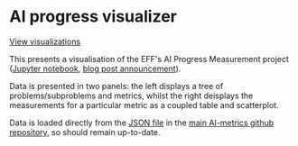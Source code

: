 # AI progress visualizer

[View visualizations](https://jamesscottbrown.github.io/ai-progress-vis/)

This presents a visualisation of the EFF's AI Progress Measurement project ([Jupyter notebook](https://www.eff.org/ai/metrics), [blog post announcement](https://www.eff.org/deeplinks/2017/06/help-eff-track-progress-ai-and-machine-learning)).

Data is presented in two panels: the left displays a tree of problems/subproblems and metrics, whilst the right deisplays the measurements for a particular metric as a coupled table and scatterplot.

Data is loaded directly from the [JSON file](https://raw.githubusercontent.com/AI-metrics/AI-metrics/master/export-api/v01/progress.json) in the [main AI-metrics github repository](https://github.com/AI-metrics/AI-metrics), so should remain up-to-date.
